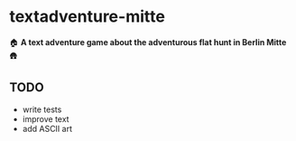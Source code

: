# textadventure-mitte
:house: **A text adventure game about the adventurous flat hunt in Berlin Mitte** :hut:

## TODO
- write tests
- improve text
- add ASCII art
